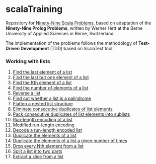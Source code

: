 # scalaTraining
Repository for [Ninety-Nine Scala Problems](#http://aperiodic.net/phil/scala/s-99/), based on adaptation of 
the **Ninety-Nine Prolog Problems**, written by Werner Hett at the Berne University of Applied Sciences 
in Berne, Switzerland.

The implementation of the problems follows the methodology of **Test-Driven Development** (TDD) based on ScalaTest tool.

### Working with lists
1. [Find the last element of a list](https://github.com/paty-oliveira/scalaTraining/blob/main/src/main/scala/Lists.scala)
2. [Find the last but one element of a list](https://github.com/paty-oliveira/scalaTraining/blob/main/src/main/scala/Lists.scala)
3. [Find the Kth element of a list](https://github.com/paty-oliveira/scalaTraining/blob/main/src/main/scala/Lists.scala)
4. [Find the number of elements of a list](https://github.com/paty-oliveira/scalaTraining/blob/main/src/main/scala/Lists.scala)
5. [Reverse a list](https://github.com/paty-oliveira/scalaTraining/blob/main/src/main/scala/Lists.scala)
6. [Find out whether a list is a palindrome](https://github.com/paty-oliveira/scalaTraining/blob/main/src/main/scala/Lists.scala)
7. [Flatten a nested list structure](https://github.com/paty-oliveira/scalaTraining/blob/main/src/main/scala/Lists.scala)
8. [Eliminate consecutive duplicates of list elements](https://github.com/paty-oliveira/scalaTraining/blob/main/src/main/scala/Lists.scala)
9. [Pack consecutive duplicates of list elements into sublists](https://github.com/paty-oliveira/scalaTraining/blob/main/src/main/scala/Lists.scala)
10. [Run-length encoding of a list](https://github.com/paty-oliveira/scalaTraining/blob/main/src/main/scala/Lists.scala)
11. [Modified run-length encoding](https://github.com/paty-oliveira/scalaTraining/blob/main/src/main/scala/Lists.scala)
12. [Decode a run-length encoded list](https://github.com/paty-oliveira/scalaTraining/blob/main/src/main/scala/Lists.scala)
13. [Duplicate the elements of a list](https://github.com/paty-oliveira/scalaTraining/blob/main/src/main/scala/Lists.scala)
14. [Duplicate the elements of a list a given number of times](https://github.com/paty-oliveira/scalaTraining/blob/main/src/main/scala/Lists.scala)
15. [Drop every Nth element from a list](https://github.com/paty-oliveira/scalaTraining/blob/main/src/main/scala/Lists.scala)
16. [Split a list into two parts](https://github.com/paty-oliveira/scalaTraining/blob/main/src/main/scala/Lists.scala)
17. [Extract a slice from a list](https://github.com/paty-oliveira/scalaTraining/blob/main/src/main/scala/Lists.scala)
